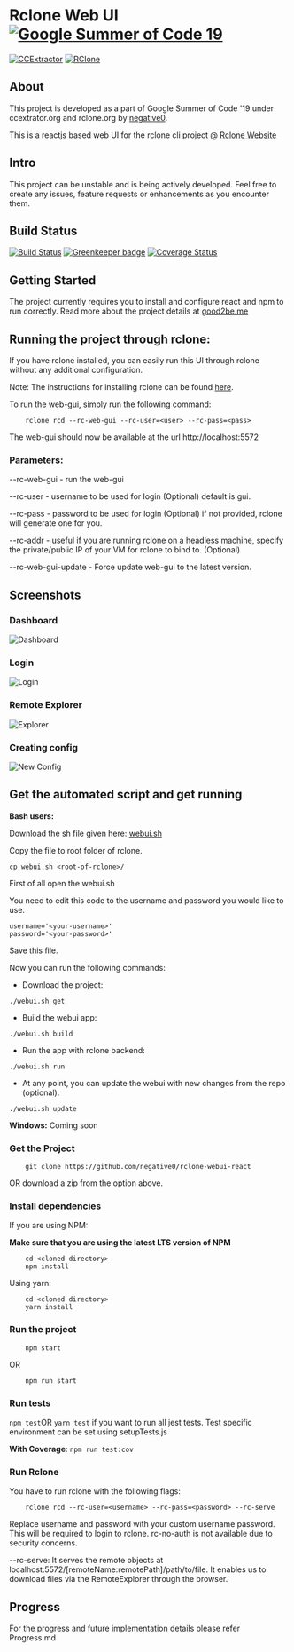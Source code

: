 # Rclone Web UI  [![Google Summer of Code 19](https://img.shields.io/badge/Google%20Summer%20of%20Code-2019-blue.svg)](https://summerofcode.withgoogle.com/projects/#5104629795258368)

[![CCExtractor](https://img.shields.io/badge/CCExtractor-org-blue.svg)](https://www.ccextractor.org/) [![RClone](https://img.shields.io/badge/RClone-org-blue.svg)](https://rclone.org/)
## About

This project is developed as a part of Google Summer of Code '19 under ccextrator.org and rclone.org by [negative0](https://github.com/negative0).

This is a reactjs based web UI for the rclone cli project @ [Rclone Website](rclone.org)  

## Intro

This project can be unstable and is being actively developed. Feel free to create any issues, feature requests or enhancements as you encounter them. 

## Build Status

[![Build Status](https://travis-ci.com/rclone/rclone-webui-react.svg?branch=master)](https://travis-ci.com/rclone/rclone-webui-react) 
[![Greenkeeper badge](https://badges.greenkeeper.io/rclone/rclone-webui-react.svg)](https://greenkeeper.io/)
[![Coverage Status](https://coveralls.io/repos/github/rclone/rclone-webui-react/badge.svg?branch=master)](https://coveralls.io/github/rclone/rclone-webui-react?branch=master)

## Getting Started

The project currently requires you to install and configure react and npm to run correctly.
Read more about the project details at [good2be.me](http://good2be.me/blog)

## Running the project through rclone:

If you have rclone installed, you can easily run this UI through rclone without any additional configuration.

Note: The instructions for installing rclone can be found [here](https://rclone.org/install/).

To run the web-gui, simply run the following command:

```shell script
    rclone rcd --rc-web-gui --rc-user=<user> --rc-pass=<pass> 
```
The web-gui should now be available at the url http://localhost:5572

### Parameters:
--rc-web-gui - run the web-gui

--rc-user - username to be used for login (Optional) default is gui.

--rc-pass - password to be used for login (Optional) if not provided, rclone will generate one for you.

--rc-addr - useful if you are running rclone on a headless machine, specify the private/public IP of your VM for rclone to bind to. (Optional)

--rc-web-gui-update - Force update web-gui to the latest version.



## Screenshots
### Dashboard
![Dashboard](screenshots/dashboard.png)

### Login
![Login](screenshots/login.png)

### Remote Explorer
![Explorer](screenshots/remoteexplorer.png)

### Creating config
![New Config](screenshots/newRemote.png)

## Get the automated script and get running

**Bash users:**

Download the sh file given here: 
[webui.sh](https://raw.githubusercontent.com/negative0/rclone-webui-react/master/package.json)

Copy the file to root folder of rclone.

```
cp webui.sh <root-of-rclone>/
```
First of all open the webui.sh

You need to edit this code to the username and password you would like to use.
```
username='<your-username>'
password='<your-password>'
```
Save this file.

Now you can run the following commands:

- Download the project:
```
./webui.sh get
```

- Build the webui app:
```
./webui.sh build
```

- Run the app with rclone backend:
```
./webui.sh run
```

- At any point, you can update the webui with new changes from the repo (optional):

```
./webui.sh update
```


**Windows:**
Coming soon

### Get the Project
```
    git clone https://github.com/negative0/rclone-webui-react
```
OR download a zip from the option above.

### Install dependencies
If you are using NPM:

**Make sure that you are using the latest LTS version of NPM**
```
    cd <cloned directory>
    npm install 
```

Using yarn:
```
    cd <cloned directory>
    yarn install
```


### Run the project
```
    npm start
```
OR
```
    npm run start
```

### Run tests
```npm test```OR ```yarn test``` if you want to run all jest tests. 
Test specific environment can be set using setupTests.js

**With Coverage**: ```npm run test:cov```


### Run Rclone
You have to run rclone with the following flags:
```
    rclone rcd --rc-user=<username> --rc-pass=<password> --rc-serve
```
Replace username and password with your custom username password. This will be required to login to rclone. rc-no-auth is not available due to security concerns.

--rc-serve:  It serves the remote objects at localhost:5572/[remoteName:remotePath]/path/to/file. It enables us to download files via the RemoteExplorer through the browser.

## Progress

For the progress and future implementation details please refer Progress.md


